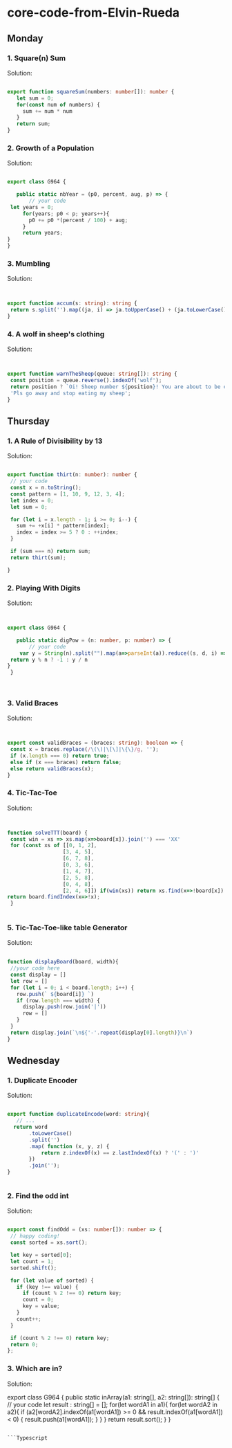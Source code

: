 # core-code-from-Elvin-Rueda


## Monday




### 1. Square(n) Sum




Solution:
 
 
 ```Typescript

export function squareSum(numbers: number[]): number {
    let sum = 0;
    for(const num of numbers) {
      sum += num * num
    }
    return sum;
}

```

### 2. Growth of a Population




Solution:
 
 
 ```Typescript
 
 export class G964 {

    public static nbYear = (p0, percent, aug, p) => {
        // your code
  let years = 0;
      for(years; p0 < p; years++){
        p0 += p0 *(percent / 100) + aug;
      }
      return years;
}
}

```

### 3. Mumbling




Solution:
 
 
 ```Typescript
 
 
 export function accum(s: string): string {
  return s.split('').map((ja, i) => ja.toUpperCase() + (ja.toLowerCase()).repeat(i)).join ('-')
}

```
 
 
 ### 4. A wolf in sheep's clothing




Solution:
 
 
 ```Typescript
 
 
 export function warnTheSheep(queue: string[]): string {
  const position = queue.reverse().indexOf('wolf');
  return position ? `Oi! Sheep number ${position}! You are about to be eaten by a wolf!` : 
  'Pls go away and stop eating my sheep';
}


```



## Thursday




### 1. A Rule of Divisibility by 13




Solution:
 
 
 ```Typescript
 
 export function thirt(n: number): number {
  // your code
  const x = n.toString();
  const pattern = [1, 10, 9, 12, 3, 4];
  let index = 0;
  let sum = 0;

  for (let i = x.length - 1; i >= 0; i--) {
    sum += +x[i] * pattern[index];
    index = index >= 5 ? 0 : ++index;
  }

  if (sum === n) return sum;
  return thirt(sum);

}


  ```
  
  
  ### 2. Playing With Digits




Solution:
 
 
 ```Typescript
 
 
 export class G964 {

    public static digPow = (n: number, p: number) => {
        // your code
     var y = String(n).split("").map(a=>parseInt(a)).reduce((s, d, i) => s + Math.pow(d, p + i), 0)
  return y % n ? -1 : y / n
}
  }
  
  
  ```
 
 
 ### 3. Valid Braces




Solution:
 
 
 ```Typescript
 
 
 export const validBraces = (braces: string): boolean => {
  const x = braces.replace(/\(\)|\[\]|\{\}/g, '');
  if (x.length === 0) return true;
  else if (x === braces) return false;
  else return validBraces(x);
}

```
 
 ### 4. Tic-Tac-Toe




Solution:
 
 
 ```Typescript
 
 
 function solveTTT(board) {
  const win = xs => xs.map(x=>board[x]).join('') === 'XX'
  for (const xs of [[0, 1, 2],
                   [3, 4, 5],
                   [6, 7, 8],
                   [0, 3, 6],
                   [1, 4, 7],
                   [2, 5, 8],
                   [0, 4, 8],
                   [2, 4, 6]]) if(win(xs)) return xs.find(x=>!board[x])
return board.findIndex(x=>!x);
  }
  
  ```
  
  
  ### 5. Tic-Tac-Toe-like table Generator




Solution:
 
 
 ```Typescript
  
 function displayBoard(board, width){
  //your code here
  const display = []
  let row = []
  for (let i = 0; i < board.length; i++) {
    row.push(` ${board[i]} `)
    if (row.length === width) {
      display.push(row.join('|'))
      row = []
    }
  }
  return display.join(`\n${'-'.repeat(display[0].length)}\n`)
} 


 ```
 
 
 
 
 
 ## Wednesday




### 1. Duplicate Encoder




Solution:
 
 
 ```Typescript
 
 export function duplicateEncode(word: string){
    // ...
   return word
        .toLowerCase()
        .split('')
        .map( function (x, y, z) {
            return z.indexOf(x) == z.lastIndexOf(x) ? '(' : ')'
        })
        .join('');
}
 
 
 
 ```
 
 
 
 
 ### 2. Find the odd int




Solution:
 
 
 ```Typescript
 
export const findOdd = (xs: number[]): number => {
  // happy coding!
  const sorted = xs.sort();

  let key = sorted[0];
  let count = 1;
  sorted.shift();

  for (let value of sorted) {
    if (key !== value) {
      if (count % 2 !== 0) return key;
      count = 0;
      key = value;
    }
    count++;
  }

  if (count % 2 !== 0) return key;
  return 0;
};

```



### 3.  Which are in?




Solution:
 
export class G964 {
  public static inArray(a1: string[], a2: string[]): string[] {
    // your code
    let result : string[] = [];
        for(let wordA1 in a1){
          for(let wordA2 in a2){
            if (a2[wordA2].indexOf(a1[wordA1]) >= 0 && result.indexOf(a1[wordA1]) < 0) {
              result.push(a1[wordA1]);
            }
          }
        }
        return result.sort();
    }
  }
  
  
  ```
 
 ```Typescript
 
 

 
 
